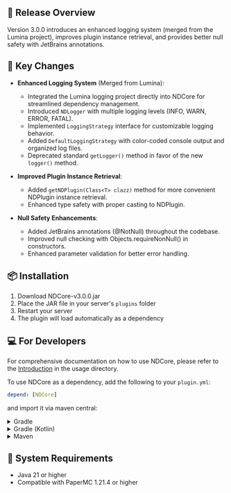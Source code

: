## 🎯 Release Overview

Version 3.0.0 introduces an enhanced logging system (merged from the Lumina project), improves plugin instance
retrieval, and provides better null safety with JetBrains annotations.

## 🚀 Key Changes

- **Enhanced Logging System** (Merged from Lumina):
  - Integrated the Lumina logging project directly into NDCore for streamlined dependency management.
  - Introduced `NDLogger` with multiple logging levels (INFO, WARN, ERROR, FATAL).
  - Implemented `LoggingStrategy` interface for customizable logging behavior.
  - Added `DefaultLoggingStrategy` with color-coded console output and organized log files.
  - Deprecated standard `getLogger()` method in favor of the new `logger()` method.

- **Improved Plugin Instance Retrieval**:
  - Added `getNDPlugin(Class<T> clazz)` method for more convenient NDPlugin instance retrieval.
  - Enhanced type safety with proper casting to NDPlugin.

- **Null Safety Enhancements**:
  - Added JetBrains annotations (@NotNull) throughout the codebase.
  - Improved null checking with Objects.requireNonNull() in constructors.
  - Enhanced parameter validation for better error handling.

## 📦 Installation

1. Download NDCore-v3.0.0.jar
2. Place the JAR file in your server's `plugins` folder
3. Restart your server
4. The plugin will load automatically as a dependency

## 💻 For Developers

For comprehensive documentation on how to use NDCore, please refer to the [Introduction](usage/Introduction.md) in the
usage directory.

To use NDCore as a dependency, add the following to your `plugin.yml`:

```yaml
depend: [NDCore]
```

and import it via maven central:

<details>
<summary>Gradle</summary>

```gradle
implementation 'dev.nelmin:NDCore:3.0.0'
```

</details>

<details>
<summary>Gradle (Kotlin)</summary>

```kts
implementation("dev.nelmin:NDCore:3.0.0")
```

</details>

<details>
<summary>Maven</summary>

```xml
<dependency>
  <groupId>dev.nelmin</groupId>
  <artifactId>NDCore</artifactId>
  <version>3.0.0</version>
</dependency>
```

</details>

## 📌 System Requirements

- Java 21 or higher
- Compatible with PaperMC 1.21.4 or higher
